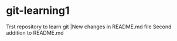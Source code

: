 # git-learning1
Trst repository to learn git
|New changes in README.md file
Second addition to README.md
